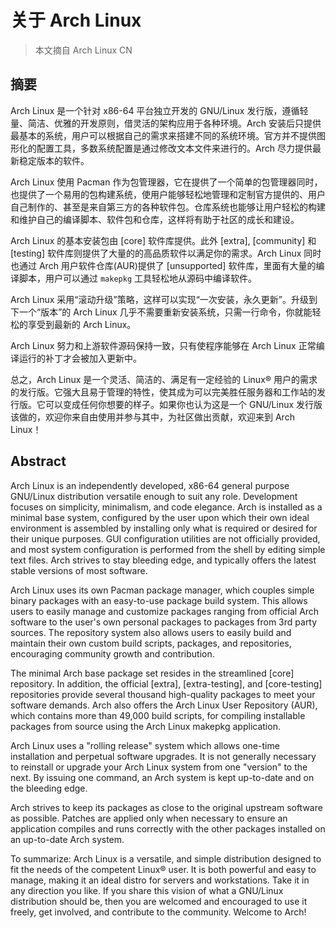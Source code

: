 # 关于 Arch Linux

> 本文摘自 Arch Linux CN

## 摘要

Arch Linux 是一个针对 x86-64 平台独立开发的 GNU/Linux 发行版，遵循轻量、简洁、优雅的开发原则，借灵活的架构应用于各种环境。Arch 安装后只提供最基本的系统，用户可以根据自己的需求来搭建不同的系统环境。官方并不提供图形化的配置工具，多数系统配置是通过修改文本文件来进行的。Arch 尽力提供最新稳定版本的软件。

Arch Linux 使用 Pacman 作为包管理器，它在提供了一个简单的包管理器同时，也提供了一个易用的包构建系统，使用户能够轻松地管理和定制官方提供的、用户自己制作的、甚至是来自第三方的各种软件包。仓库系统也能够让用户轻松的构建和维护自己的编译脚本、软件包和仓库，这样将有助于社区的成长和建设。

Arch Linux 的基本安装包由 [core] 软件库提供。此外 [extra], [community] 和 [testing] 软件库则提供了大量的的高品质软件以满足你的需求。Arch Linux 同时也通过 Arch 用户软件仓库(AUR)提供了 [unsupported] 软件库，里面有大量的编译脚本，用户可以通过 `makepkg` 工具轻松地从源码中编译软件。

Arch Linux 采用“滚动升级”策略，这样可以实现“一次安装，永久更新”。升级到下一个“版本”的 Arch Linux 几乎不需要重新安装系统，只需一行命令，你就能轻松的享受到最新的 Arch Linux。

Arch Linux 努力和上游软件源码保持一致，只有使程序能够在 Arch Linux 正常编译运行的补丁才会被加入更新中。

总之，Arch Linux 是一个灵活、简洁的、满足有一定经验的 Linux® 用户的需求的发行版。它强大且易于管理的特性，使其成为可以完美胜任服务器和工作站的发行版。它可以变成任何你想要的样子。如果你也认为这是一个 GNU/Linux 发行版该做的，欢迎你来自由使用并参与其中，为社区做出贡献，欢迎来到 Arch Linux！

## Abstract

Arch Linux is an independently developed, x86-64 general purpose GNU/Linux distribution versatile enough to suit any role. Development focuses on simplicity, minimalism, and code elegance. Arch is installed as a minimal base system, configured by the user upon which their own ideal environment is assembled by installing only what is required or desired for their unique purposes. GUI configuration utilities are not officially provided, and most system configuration is performed from the shell by editing simple text files. Arch strives to stay bleeding edge, and typically offers the latest stable versions of most software.

Arch Linux uses its own Pacman package manager, which couples simple binary packages with an easy-to-use package build system. This allows users to easily manage and customize packages ranging from official Arch software to the user's own personal packages to packages from 3rd party sources. The repository system also allows users to easily build and maintain their own custom build scripts, packages, and repositories, encouraging community growth and contribution.

The minimal Arch base package set resides in the streamlined [core] repository. In addition, the official [extra], [extra-testing], and [core-testing] repositories provide several thousand high-quality packages to meet your software demands. Arch also offers the Arch Linux User Repository (AUR), which contains more than 49,000 build scripts, for compiling installable packages from source using the Arch Linux makepkg application.

Arch Linux uses a "rolling release" system which allows one-time installation and perpetual software upgrades. It is not generally necessary to reinstall or upgrade your Arch Linux system from one "version" to the next. By issuing one command, an Arch system is kept up-to-date and on the bleeding edge.

Arch strives to keep its packages as close to the original upstream software as possible. Patches are applied only when necessary to ensure an application compiles and runs correctly with the other packages installed on an up-to-date Arch system.

To summarize: Arch Linux is a versatile, and simple distribution designed to fit the needs of the competent Linux® user. It is both powerful and easy to manage, making it an ideal distro for servers and workstations. Take it in any direction you like. If you share this vision of what a GNU/Linux distribution should be, then you are welcomed and encouraged to use it freely, get involved, and contribute to the community. Welcome to Arch!
